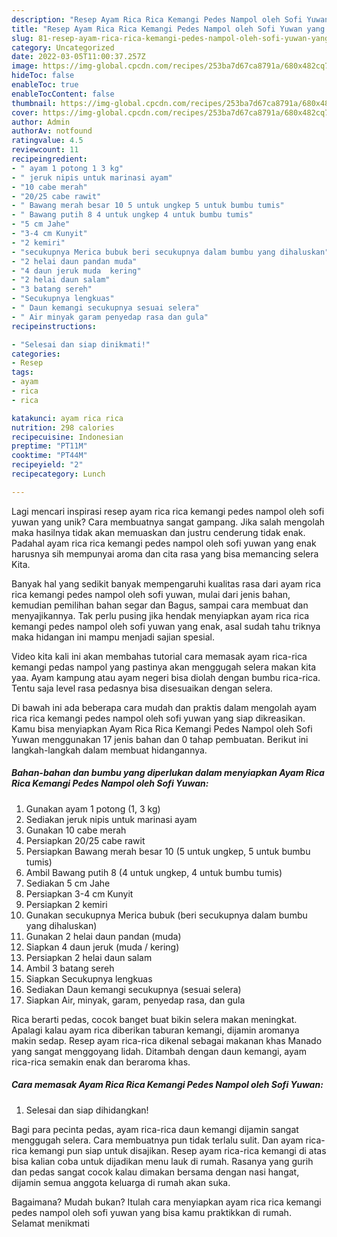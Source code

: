 ```yaml
---
description: "Resep Ayam Rica Rica Kemangi Pedes Nampol oleh Sofi Yuwan yang Lezat"
title: "Resep Ayam Rica Rica Kemangi Pedes Nampol oleh Sofi Yuwan yang Lezat"
slug: 81-resep-ayam-rica-rica-kemangi-pedes-nampol-oleh-sofi-yuwan-yang-lezat
category: Uncategorized
date: 2022-03-05T11:00:37.257Z
image: https://img-global.cpcdn.com/recipes/253ba7d67ca8791a/680x482cq70/ayam-rica-rica-kemangi-pedes-nampol-oleh-sofi-yuwan-foto-resep-utama.jpg
hideToc: false
enableToc: true
enableTocContent: false
thumbnail: https://img-global.cpcdn.com/recipes/253ba7d67ca8791a/680x482cq70/ayam-rica-rica-kemangi-pedes-nampol-oleh-sofi-yuwan-foto-resep-utama.jpg
cover: https://img-global.cpcdn.com/recipes/253ba7d67ca8791a/680x482cq70/ayam-rica-rica-kemangi-pedes-nampol-oleh-sofi-yuwan-foto-resep-utama.jpg
author: Admin
authorAv: notfound
ratingvalue: 4.5
reviewcount: 11
recipeingredient:
- " ayam 1 potong 1 3 kg"
- " jeruk nipis untuk marinasi ayam"
- "10 cabe merah"
- "20/25 cabe rawit"
- " Bawang merah besar 10 5 untuk ungkep 5 untuk bumbu tumis"
- " Bawang putih 8 4 untuk ungkep 4 untuk bumbu tumis"
- "5 cm Jahe"
- "3-4 cm Kunyit"
- "2 kemiri"
- "secukupnya Merica bubuk beri secukupnya dalam bumbu yang dihaluskan"
- "2 helai daun pandan muda"
- "4 daun jeruk muda  kering"
- "2 helai daun salam"
- "3 batang sereh"
- "Secukupnya lengkuas"
- " Daun kemangi secukupnya sesuai selera"
- " Air minyak garam penyedap rasa dan gula"
recipeinstructions:

- "Selesai dan siap dinikmati!"
categories:
- Resep
tags:
- ayam
- rica
- rica

katakunci: ayam rica rica 
nutrition: 298 calories
recipecuisine: Indonesian
preptime: "PT11M"
cooktime: "PT44M"
recipeyield: "2"
recipecategory: Lunch

---
```





Lagi mencari inspirasi resep ayam rica rica kemangi pedes nampol oleh sofi yuwan yang unik? Cara membuatnya sangat gampang. Jika salah mengolah maka hasilnya tidak akan memuaskan dan justru cenderung tidak enak. Padahal ayam rica rica kemangi pedes nampol oleh sofi yuwan yang enak harusnya sih mempunyai aroma dan cita rasa yang bisa memancing selera Kita.





Banyak hal yang sedikit banyak mempengaruhi kualitas rasa dari ayam rica rica kemangi pedes nampol oleh sofi yuwan, mulai dari jenis bahan, kemudian pemilihan bahan segar dan Bagus, sampai cara membuat dan menyajikannya. Tak perlu pusing jika hendak menyiapkan ayam rica rica kemangi pedes nampol oleh sofi yuwan yang enak,      asal sudah tahu triknya maka hidangan ini mampu menjadi sajian spesial.














Video kita kali ini akan membahas tutorial cara memasak ayam rica-rica kemangi pedas nampol yang pastinya akan menggugah selera makan kita yaa. Ayam kampung atau ayam negeri bisa diolah dengan bumbu rica-rica. Tentu saja level rasa pedasnya bisa disesuaikan dengan selera.






Di bawah ini ada beberapa cara mudah dan praktis dalam mengolah ayam rica rica kemangi pedes nampol oleh sofi yuwan yang siap dikreasikan. Kamu bisa menyiapkan Ayam Rica Rica Kemangi Pedes Nampol oleh Sofi Yuwan menggunakan 17 jenis bahan dan 0 tahap pembuatan. Berikut ini langkah-langkah dalam membuat hidangannya.

<!--inarticleads1-->

##### Bahan-bahan dan bumbu yang diperlukan dalam menyiapkan Ayam Rica Rica Kemangi Pedes Nampol oleh Sofi Yuwan:

1. Gunakan  ayam 1 potong (1, 3 kg)
1. Sediakan  jeruk nipis untuk marinasi ayam
1. Gunakan 10 cabe merah
1. Persiapkan 20/25 cabe rawit
1. Persiapkan  Bawang merah besar 10 (5 untuk ungkep, 5 untuk bumbu tumis)
1. Ambil  Bawang putih 8 (4 untuk ungkep, 4 untuk bumbu tumis)
1. Sediakan 5 cm Jahe
1. Persiapkan 3-4 cm Kunyit
1. Persiapkan 2 kemiri
1. Gunakan secukupnya Merica bubuk (beri secukupnya dalam bumbu yang dihaluskan)
1. Gunakan 2 helai daun pandan (muda)
1. Siapkan 4 daun jeruk (muda / kering)
1. Persiapkan 2 helai daun salam
1. Ambil 3 batang sereh
1. Siapkan Secukupnya lengkuas
1. Sediakan  Daun kemangi secukupnya (sesuai selera)
1. Siapkan  Air, minyak, garam, penyedap rasa, dan gula


Rica berarti pedas, cocok banget buat bikin selera makan meningkat. Apalagi kalau ayam rica diberikan taburan kemangi, dijamin aromanya makin sedap. Resep ayam rica-rica dikenal sebagai makanan khas Manado yang sangat menggoyang lidah. Ditambah dengan daun kemangi, ayam rica-rica semakin enak dan beraroma khas. 

<!--inarticleads2-->

##### Cara memasak Ayam Rica Rica Kemangi Pedes Nampol oleh Sofi Yuwan:


1. Selesai dan siap dihidangkan!

Bagi para pecinta pedas, ayam rica-rica daun kemangi dijamin sangat menggugah selera. Cara membuatnya pun tidak terlalu sulit. Dan ayam rica-rica kemangi pun siap untuk disajikan. Resep ayam rica-rica kemangi di atas bisa kalian coba untuk dijadikan menu lauk di rumah. Rasanya yang gurih dan pedas sangat cocok kalau dimakan bersama dengan nasi hangat, dijamin semua anggota keluarga di rumah akan suka. 

Bagaimana? Mudah bukan? Itulah cara menyiapkan ayam rica rica kemangi pedes nampol oleh sofi yuwan yang bisa kamu praktikkan di rumah. Selamat menikmati
